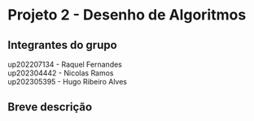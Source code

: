# Projeto 2 - Desenho de Algoritmos

## Integrantes do grupo

up202207134 - Raquel Fernandes<br>
up202304442 - Nicolas Ramos<br>
up202305395 - Hugo Ribeiro Alves

## Breve descrição

